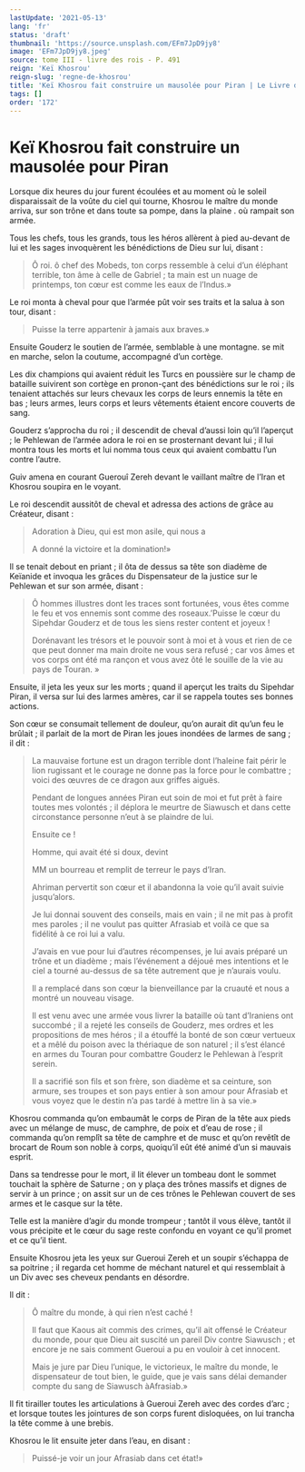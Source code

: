 ```yaml
---
lastUpdate: '2021-05-13'
lang: 'fr'
status: 'draft'
thumbnail: 'https://source.unsplash.com/EFm7JpD9jy8'
image: 'EFm7JpD9jy8.jpeg'
source: tome III - livre des rois - P. 491
reign: 'Keï Khosrou'
reign-slug: 'regne-de-khosrou'
title: 'Keï Khosrou fait construire un mausolée pour Piran | Le Livre des Rois | Shâhnâmeh'
tags: []
order: '172'
---
```


# Keï Khosrou fait construire un mausolée pour Piran

Lorsque dix heures du jour furent écoulées et au moment où le soleil disparaissait de la voûte du ciel qui tourne, Khosrou le maître du monde arriva, sur son trône et dans toute sa pompe, dans la plaine
. où rampait son armée.

Tous les chefs, tous les grands, tous les héros allèrent à pied au-devant de lui et les sages invoquèrent les bénédictions de Dieu sur lui, disant :

> Ô roi. ô chef des Mobeds, ton corps ressemble à celui d’un éléphant terrible, ton âme à celle de Gabriel ; ta main est un nuage de printemps, ton cœur est comme les eaux de l’Indus.»

Le roi monta à cheval pour que l’armée pût voir ses traits et la salua à son tour, disant :

> Puisse la terre appartenir à jamais aux braves.»

Ensuite Gouderz le soutien de l’armée, semblable à une montagne. se mit en marche, selon la coutume, accompagné d’un cortège.

Les dix champions qui avaient réduit les Turcs en poussière sur le champ de bataille suivirent son cortège en pronon-çant des bénédictions sur le roi ; ils tenaient attachés sur leurs chevaux les corps de leurs ennemis la tête en bas ; leurs armes, leurs corps et leurs vêtements étaient encore couverts de sang.

Gouderz s’approcha du roi ; il descendit de cheval d’aussi loin qu’il l’aperçut ; le Pehlewan de l’armée adora le roi en se prosternant devant lui ; il lui montra tous les morts et lui nomma tous ceux qui avaient combattu l’un contre l’autre.

Guiv amena en courant Guerouî Zereh devant le vaillant maître de l’Iran et Khosrou soupira en le voyant.

Le roi descendit aussitôt de cheval et adressa des actions de grâce au Créateur, disant :

> Adoration à Dieu, qui est mon asile, qui nous a
>
> 
>
> A donné la victoire et la domination!»

Il se tenait debout en priant ; il ôta de dessus sa tête son diadème de Keïanide et invoqua les grâces du Dispensateur de la justice sur le Pehlewan et sur son armée, disant :

> Ô hommes illustres dont les traces sont fortunées, vous êtes comme le feu et vos ennemis sont comme des roseaux.’Puisse le cœur du Sipehdar Gouderz et de tous les siens rester content et joyeux !
>
> Dorénavant les trésors et le pouvoir sont à moi et à vous et rien de ce que peut donner ma main droite ne vous sera refusé ; car vos âmes et vos corps ont été ma rançon et vous avez ôté le souille de la vie au pays de Touran. »

Ensuite, il jeta les yeux sur les morts ; quand il aperçut les traits du Sipehdar Piran, il versa sur lui des larmes amères, car il se rappela toutes ses bonnes actions.

Son cœur se consumait tellement de douleur, qu’on aurait dit qu’un feu le brûlait ; il parlait de la mort de Piran les joues inondées de larmes de sang ; il dit :

> La mauvaise fortune est un dragon terrible dont l’haleine fait périr le lion rugissant et le courage ne donne pas la force pour le combattre ; voici des œuvres de ce dragon aux griffes aiguës.
>
> Pendant de longues années Piran eut soin de moi et fut prêt à faire toutes mes volontés ; il déplora le meurtre de Siawusch et dans cette circonstance personne n’eut à se plaindre de lui.
>
> Ensuite ce !
>
> Homme, qui avait été si doux, devint
>
> MM un bourreau et remplit de terreur le pays d’Iran.
>
> Ahriman pervertit son cœur et il abandonna la voie qu’il avait suivie jusqu’alors.
>
> Je lui donnai souvent des conseils, mais en vain ; il ne mit pas à profit mes paroles ; il ne voulut pas quitter Afrasiab et voilà ce que sa fidélité à ce roi lui a valu.
>
> J’avais en vue pour lui d’autres récompenses, je lui avais préparé un trône et un diadème ; mais l’événement a déjoué mes intentions et le ciel a tourné au-dessus de sa tête autrement que je n’aurais voulu.
>
> Il a remplacé dans son cœur la bienveillance par la cruauté et nous a montré un nouveau visage.
>
> Il est venu avec une armée vous livrer la bataille où tant d’Iraniens ont succombé ; il a rejeté les conseils de Gouderz, mes ordres et les propositions de mes héros ; il a étouffé la bonté de son cœur vertueux et a mêlé du poison avec la thériaque de son naturel ; il s’est élancé en armes du Touran pour combattre Gouderz le Pehlewan à l’esprit serein.
>
> Il a sacrifié son fils et son frère, son diadème et sa ceinture, son armure, ses troupes et son pays entier à son amour pour Afrasiab et vous voyez que le destin n’a pas tardé à mettre lin à sa vie.»

Khosrou commanda qu’on embaumât le corps de Piran de la tête aux pieds avec un mélange de musc, de camphre, de poix et d’eau de rose ; il commanda qu’on remplît sa tête de camphre et de musc et qu’on revêtît de brocart de Roum son noble à corps, quoiqu’il eût été animé d’un si mauvais esprit.

Dans sa tendresse pour le mort, il lit élever un tombeau dont le sommet touchait la sphère de Saturne ; on y plaça des trônes massifs et dignes de servir à un prince ; on assit sur un de ces trônes le Pehlewan couvert de ses armes et le casque sur la tête.

Telle est la manière d’agir du monde trompeur ; tantôt il vous élève, tantôt il vous précipite et le cœur du sage reste confondu en voyant ce qu’il promet et ce qu’il tient.

Ensuite Khosrou jeta les yeux sur Gueroui Zereh et un soupir s’échappa de sa poitrine ; il regarda cet homme de méchant naturel et qui ressemblait à un Div avec ses cheveux pendants en désordre.

Il dit :

> Ô maître du monde, à qui rien n’est caché !
>
> Il faut que Kaous ait commis des crimes, qu’il ait offensé le Créateur du monde, pour que Dieu ait suscité un pareil Div contre Siawusch ; et encore je ne sais comment Gueroui a pu en vouloir à cet innocent.
>
> Mais je jure par Dieu l’unique, le victorieux, le maître du monde, le dispensateur de tout bien, le guide, que je vais sans délai demander compte du sang de Siawusch àAfrasiab.»

Il fit tirailler toutes les articulations à Gueroui Zereh avec des cordes d’arc ; et lorsque toutes les jointures de son corps furent disloquées, on lui trancha la tête comme à une brebis.

Khosrou le lit ensuite jeter dans l’eau, en disant :

> Puissé-je voir un jour Afrasiab dans cet état!»
